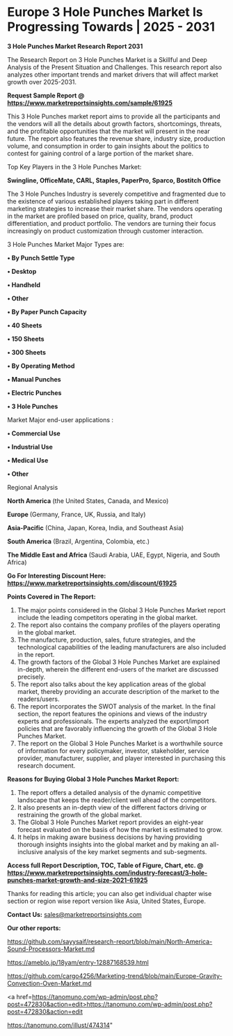 # Europe 3 Hole Punches Market Is Progressing Towards | 2025 - 2031

<strong>3 Hole Punches Market Research Report 2031</strong>

The Research Report on 3 Hole Punches Market is a Skillful and Deep Analysis of the Present Situation and Challenges. This research report also analyzes other important trends and market drivers that will affect market growth over 2025-2031.

<strong>Request Sample Report @ <a href=https://www.marketreportsinsights.com/sample/61925>https://www.marketreportsinsights.com/sample/61925</a></strong>

This 3 Hole Punches market report aims to provide all the participants and the vendors will all the details about growth factors, shortcomings, threats, and the profitable opportunities that the market will present in the near future. The report also features the revenue share, industry size, production volume, and consumption in order to gain insights about the politics to contest for gaining control of a large portion of the market share.

Top Key Players in the 3 Hole Punches Market:

<strong>Swingline, OfficeMate, CARL, Staples, PaperPro, Sparco, Bostitch Office</strong>

The 3 Hole Punches Industry is severely competitive and fragmented due to the existence of various established players taking part in different marketing strategies to increase their market share. The vendors operating in the market are profiled based on price, quality, brand, product differentiation, and product portfolio. The vendors are turning their focus increasingly on product customization through customer interaction.

3 Hole Punches Market Major Types are:

<strong>• By Punch Settle Type

• Desktop

• Handheld

• Other

• By Paper Punch Capacity

• 40 Sheets

• 150 Sheets

• 300 Sheets

• By Operating Method

• Manual Punches

• Electric Punches

• 3 Hole Punches</strong>

Market Major end-user applications :

<strong>• Commercial Use

• Industrial Use

• Medical Use

• Other</strong>

Regional Analysis

</u><strong><b>North America</b></strong> (the United States, Canada, and Mexico)

<strong><b>Europe </b></strong>(Germany, France, UK, Russia, and Italy)

<strong><b>Asia-Pacific</b></strong> (China, Japan, Korea, India, and Southeast Asia)

<strong><b>South America</b></strong> (Brazil, Argentina, Colombia, etc.)

<strong><b>The Middle East and Africa</b></strong> (Saudi Arabia, UAE, Egypt, Nigeria, and South Africa)

<strong>Go For Interesting Discount Here: <a href=https://www.marketreportsinsights.com/discount/61925>https://www.marketreportsinsights.com/discount/61925</a></strong>

<strong>Points Covered in The Report:</strong>
<ol>
  <li>The major points considered in the Global 3 Hole Punches Market report include the leading competitors operating in the global market.</li>
  <li>The report also contains the company profiles of the players operating in the global market.</li>
  <li>The manufacture, production, sales, future strategies, and the technological capabilities of the leading manufacturers are also included in the report.</li>
  <li>The growth factors of the Global 3 Hole Punches Market are explained in-depth, wherein the different end-users of the market are discussed precisely.</li>
  <li>The report also talks about the key application areas of the global market, thereby providing an accurate description of the market to the readers/users.</li>
  <li>The report incorporates the SWOT analysis of the market. In the final section, the report features the opinions and views of the industry experts and professionals. The experts analyzed the export/import policies that are favorably influencing the growth of the Global 3 Hole Punches Market.</li>
  <li>The report on the Global 3 Hole Punches Market is a worthwhile source of information for every policymaker, investor, stakeholder, service provider, manufacturer, supplier, and player interested in purchasing this research document.</li>
</ol>
<strong>Reasons for Buying Global 3 Hole Punches Market Report:</strong>

<ol>
  <li>The report offers a detailed analysis of the dynamic competitive landscape that keeps the reader/client well ahead of the competitors.</li>
  <li>It also presents an in-depth view of the different factors driving or restraining the growth of the global market.</li>
  <li>The Global 3 Hole Punches Market report provides an eight-year forecast evaluated on the basis of how the market is estimated to grow.</li>
  <li>It helps in making aware business decisions by having providing thorough insights insights into the global market and by making an all-inclusive analysis of the key market segments and sub-segments.</li>
</ol>
<strong>Access full Report Description, TOC, Table of Figure, Chart, etc. @ <a href=https://www.marketreportsinsights.com/industry-forecast/3-hole-punches-market-growth-and-size-2021-61925>https://www.marketreportsinsights.com/industry-forecast/3-hole-punches-market-growth-and-size-2021-61925</a></strong>


Thanks for reading this article; you can also get individual chapter wise section or region wise report version like Asia, United States, Europe.

<strong>Contact Us:</strong>
sales@marketreportsinsights.com

<strong>Our other reports:</strong>

<a href=https://github.com/sayysaif/research-report/blob/main/North-America-Sound-Processors-Market.md>https://github.com/sayysaif/research-report/blob/main/North-America-Sound-Processors-Market.md</a>

<a href=https://ameblo.jp/18yam/entry-12887168539.html>https://ameblo.jp/18yam/entry-12887168539.html</a>

<a href=https://github.com/cargo4256/Marketing-trend/blob/main/Europe-Gravity-Convection-Oven-Market.md>https://github.com/cargo4256/Marketing-trend/blob/main/Europe-Gravity-Convection-Oven-Market.md</a>

<a href=https://tanomuno.com/wp-admin/post.php?post=472830&action=edit>https://tanomuno.com/wp-admin/post.php?post=472830&action=edit</a>

<a href=https://tanomuno.com/illust/474314>https://tanomuno.com/illust/474314</a>"
